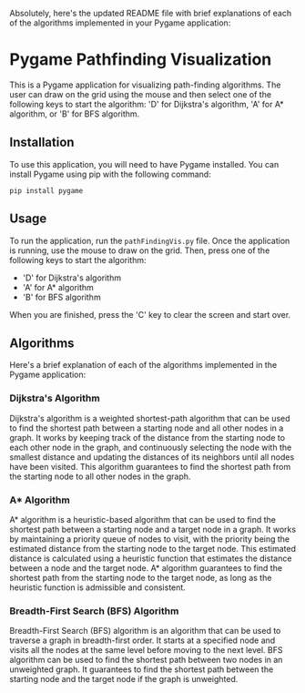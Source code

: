 Absolutely, here's the updated README file with brief explanations of each of the algorithms implemented in your Pygame application:

# Pygame Pathfinding Visualization

This is a Pygame application for visualizing path-finding algorithms. The user can draw on the grid using the mouse and then select one of the following keys to start the algorithm: 'D' for Dijkstra's algorithm, 'A' for A* algorithm, or 'B' for BFS algorithm.

## Installation

To use this application, you will need to have Pygame installed. You can install Pygame using pip with the following command:

```
pip install pygame
```

## Usage

To run the application, run the `pathFindingVis.py` file. Once the application is running, use the mouse to draw on the grid. Then, press one of the following keys to start the algorithm:

- 'D' for Dijkstra's algorithm
- 'A' for A* algorithm
- 'B' for BFS algorithm

When you are finished, press the 'C' key to clear the screen and start over.

## Algorithms

Here's a brief explanation of each of the algorithms implemented in the Pygame application:

### Dijkstra's Algorithm

Dijkstra's algorithm is a weighted shortest-path algorithm that can be used to find the shortest path between a starting node and all other nodes in a graph. It works by keeping track of the distance from the starting node to each other node in the graph, and continuously selecting the node with the smallest distance and updating the distances of its neighbors until all nodes have been visited. This algorithm guarantees to find the shortest path from the starting node to all other nodes in the graph.

### A* Algorithm

A* algorithm is a heuristic-based algorithm that can be used to find the shortest path between a starting node and a target node in a graph. It works by maintaining a priority queue of nodes to visit, with the priority being the estimated distance from the starting node to the target node. This estimated distance is calculated using a heuristic function that estimates the distance between a node and the target node. A* algorithm guarantees to find the shortest path from the starting node to the target node, as long as the heuristic function is admissible and consistent.

### Breadth-First Search (BFS) Algorithm

Breadth-First Search (BFS) algorithm is an algorithm that can be used to traverse a graph in breadth-first order. It starts at a specified node and visits all the nodes at the same level before moving to the next level. BFS algorithm can be used to find the shortest path between two nodes in an unweighted graph. It guarantees to find the shortest path between the starting node and the target node if the graph is unweighted.
